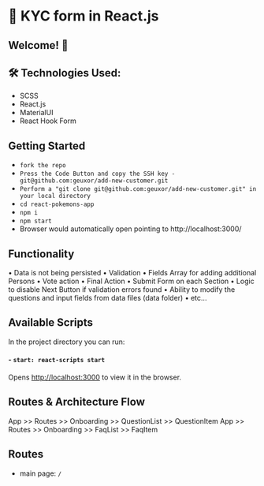 # 🚚 KYC form in React.js

## Welcome! 👋

## 🛠 Technologies Used:
- SCSS
- React.js
- MaterialUI
- React Hook Form

## Getting Started
- `fork the repo`
- `Press the Code Button and copy the SSH key - git@github.com:geuxor/add-new-customer.git`
- `Perform a "git clone git@github.com:geuxor/add-new-customer.git" in your local directory`
- `cd react-pokemons-app`
- `npm i`
- `npm start`
- Browser would automatically open pointing to http://localhost:3000/

## Functionality
• Data is not being persisted
• Validation
• Fields Array for adding additional Persons
• Vote action 
• Final Action
• Submit Form on each Section
• Logic to disable Next Button if validation errors found
• Ability to modify the questions and input fields from data files (data folder)
• etc...

## Available Scripts
In the project directory you can run:
#### - `start: react-scripts start`
Opens [http://localhost:3000](http://localhost:3000) to view it in the browser.

## Routes & Architecture Flow
App >> Routes >> Onboarding >> QuestionList >> QuestionItem 
App >> Routes >> Onboarding >> FaqList >> FaqItem 

## Routes
- main page: `/`
